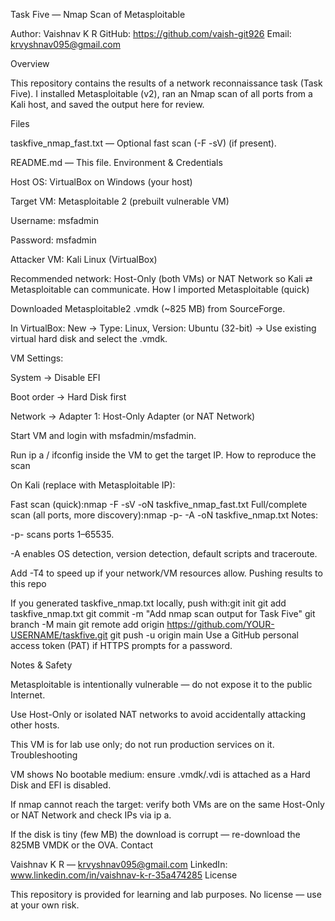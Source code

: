 Task Five — Nmap Scan of Metasploitable

Author: Vaishnav K R
GitHub: https://github.com/vaish-git926
Email: krvyshnav095@gmail.com

Overview

This repository contains the results of a network reconnaissance task (Task Five). I installed Metasploitable (v2), ran an Nmap scan of all ports from a Kali host, and saved the output here for review.

Files

taskfive_nmap_fast.txt — Optional fast scan (-F -sV) (if present).

README.md — This file.
Environment & Credentials

Host OS: VirtualBox on Windows (your host)

Target VM: Metasploitable 2 (prebuilt vulnerable VM)

Username: msfadmin

Password: msfadmin

Attacker VM: Kali Linux (VirtualBox)

Recommended network: Host-Only (both VMs) or NAT Network so Kali ⇄ Metasploitable can communicate.
How I imported Metasploitable (quick)

Downloaded Metasploitable2 .vmdk (~825 MB) from SourceForge.

In VirtualBox: New → Type: Linux, Version: Ubuntu (32-bit) → Use existing virtual hard disk and select the .vmdk.

VM Settings:

System → Disable EFI

Boot order → Hard Disk first

Network → Adapter 1: Host-Only Adapter (or NAT Network)

Start VM and login with msfadmin/msfadmin.

Run ip a / ifconfig inside the VM to get the target IP.
How to reproduce the scan

On Kali (replace <IP> with Metasploitable IP):

Fast scan (quick):nmap -F -sV <IP> -oN taskfive_nmap_fast.txt
Full/complete scan (all ports, more discovery):nmap -p- -A <IP> -oN taskfive_nmap.txt
Notes:

-p- scans ports 1–65535.

-A enables OS detection, version detection, default scripts and traceroute.

Add -T4 to speed up if your network/VM resources allow.
Pushing results to this repo

If you generated taskfive_nmap.txt locally, push with:git init
git add taskfive_nmap.txt
git commit -m "Add nmap scan output for Task Five"
git branch -M main
git remote add origin https://github.com/YOUR-USERNAME/taskfive.git
git push -u origin main
Use a GitHub personal access token (PAT) if HTTPS prompts for a password.

Notes & Safety

Metasploitable is intentionally vulnerable — do not expose it to the public Internet.

Use Host-Only or isolated NAT networks to avoid accidentally attacking other hosts.

This VM is for lab use only; do not run production services on it.
Troubleshooting

VM shows No bootable medium: ensure .vmdk/.vdi is attached as a Hard Disk and EFI is disabled.

If nmap cannot reach the target: verify both VMs are on the same Host-Only or NAT Network and check IPs via ip a.

If the disk is tiny (few MB) the download is corrupt — re-download the 825MB VMDK or the OVA.
Contact

Vaishnav K R — krvyshnav095@gmail.com
LinkedIn: www.linkedin.com/in/vaishnav-k-r-35a474285
License

This repository is provided for learning and lab purposes. No license — use at your own risk.
